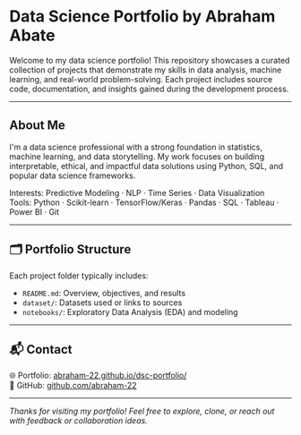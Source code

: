 # Data Science Portfolio by Abraham Abate

Welcome to my data science portfolio! This repository showcases a curated collection of projects that demonstrate my skills in data analysis, machine learning, and real-world problem-solving. Each project includes source code, documentation, and insights gained during the development process.

---

##  About Me

I'm a data science professional with a strong foundation in statistics, machine learning, and data storytelling. My work focuses on building interpretable, ethical, and impactful data solutions using Python, SQL, and popular data science frameworks.

Interests: Predictive Modeling · NLP · Time Series · Data Visualization  
Tools: Python · Scikit-learn · TensorFlow/Keras · Pandas · SQL · Tableau · Power BI · Git

---

## 🗂️ Portfolio Structure

Each project folder typically includes:

- `README.md`: Overview, objectives, and results
- `dataset/`: Datasets used or links to sources
- `notebooks/`: Exploratory Data Analysis (EDA) and modeling

---

## 📬 Contact

🌐 Portfolio: [abraham-22.github.io/dsc-portfolio/](https://abraham-22.github.io/dsc-portfolio/)   
📁 GitHub: [github.com/abraham-22](https://github.com/abraham-22)


---

*Thanks for visiting my portfolio! Feel free to explore, clone, or reach out with feedback or collaboration ideas.*
